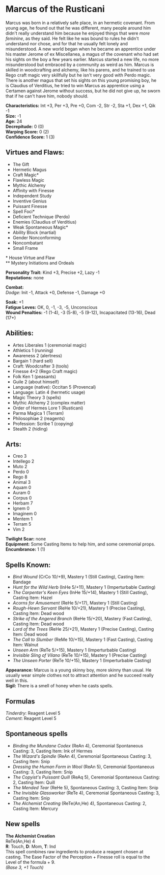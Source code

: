 # Marcus of the Rusticani

Marcus was born in a relatively safe place, in an hermetic covenant. From young age, he found out that he was different, many people around him didn't really understand him because he enjoyed things that were *more feminine*, as they said. He felt like he was bound to rules he didn't understand nor chose, and for that he usually felt lonely and misunderstood. A new world began when he became an apprentice under his master Jerome of ex Miscellanea, a magus of the covenant who had set his sights on the boy a few years earlier. Marcus started a new life, no more misunderstood but embraced by a community as weird as him. Marcus is skilled in woodcrafting and alchemy, like his parens, and he trained to use Rego craft magic very skillfully but he isn't very good with Perdo magic. There is another magus that set his sights on this young promising boy, he is Claudius of Verditius, he tried to win Marcus as apprentice using a Certamen against Jerome without success, but he did not give up, he sworn that if he can't have him, nobody should.

**Characteristics:** Int +3, Per +3, Pre +0, Com -2, Str -2, Sta +1, Dex +1, Qik -1  
**Size:** -1  
**Age:** 24  
**Decrepitude:** 0 (0)  
**Warping Score:** 0 (2)  
**Confidence Score:** 1 (3)

## Virtues and Flaws:

- The Gift
- Hermetic Magus
- Craft Magic*
- Flawless Magic
- Mythic Alchemy
- Affinity with Finesse
- Independent Study
- Inventive Genius
- Puissant Finesse
- Spell Foci*
- Deficient Technique (Perdo)
- Enemies (Claudius of Verditius)
- Weak Spontaneous Magic*
- Ability Block (martial)
- Gender Nonconforming
- Noncombatant
- Small Frame

\* House Virtue and Flaw  
** Mystery Initiations and Ordeals

**Personality Trait:** Kind +3, Precise +2, Lazy -1  
**Reputations:** none

**Combat:**  
*Dodge*: Init -1, Attack +0, Defense -1, Damage +0                                                                                                    

**Soak:** +1  
**Fatigue Leves:** OK, 0, -1, -3, -5, Unconscious  
**Wound Penalties:** -1 (1-4), -3 (5-8), -5 (9-12), Incapacitated (13-16), Dead (17+)

## Abilities:

+ Artes Liberales 1 (ceremonial magic)
+ Athletics 1 (running)
+ Awareness 2 (alertness)
+ Bargain 1 (hard sell)
+ Craft: Woodcrafter 3 (tools)
+ Finesse 4+2 (Rego Craft magic)
+ Folk Ken 1 (peasants)
+ Guile 2 (about himself)
+ Language (native): Occitan 5 (Provencal)
+ Language: Latin 4 (hermetic usage)
+ Magic Theory 3 (spells)
+ Mythic Alchemy 2 (complex matter)
+ Order of Hermes Lore 1 (Rusticani)
+ Parma Magica 1 (Terram)
+ Philosophiae 2 (reagents)
+ Profession: Scribe 1 (copying)
+ Stealth 2 (hiding)

## Arts:

+ Creo 3
+ Intellego 2
+ Muto 2
+ Perdo 0
+ Rego 8
+ Animal 3
+ Aquam 0
+ Auram 0
+ Corpus 0
+ Herbam 7
+ Ignem 0
+ Imaginem 0
+ Mentem 1
+ Terram 5
+ Vim 2

**Twilight Scar:** none  
**Equipment:** Some Casting Items to help him, and some ceremonial props.  
**Encumbrance:** 1 (1)

## Spells Known:

+ *Bind Wound* (CrCo 10/+9), Mastery 1 (Still Casting), Casting Item: Bandage
+ *Hunt for the Wild Herb* (InHe 5/+11), Mastery 1 (Imperturbable Casting)
+ *The Carpenter's Keen Eyes* (InHe 15/+14), Mastery 1 (Still Casting), Casting Item: Hazel
+ *Acorns for Amusement* (ReHe 5/+17), Mastery 1 (Still Casting)
+ *Rough-Hewn Servant* (ReHe 10/+21), Mastery 1 (Precise Casting), Casting Item: Dead wood
+ *Strike of the Angered Branch* (ReHe 15/+20), Mastery (Fast Casting), Casting Item: Dead wood
+ *Lord of the Trees* (ReHe 25/+21), Mastery 1 (Precise Casting), Casting Item: Dead wood
+ *The Call to Slumber* (ReMe 10/+15), Mastery 1 (Fast Casting), Casting Item: Walnut
+ *Unseen Arm* (ReTe 5/+15), Mastery 1 (Imperturbable Casting)
+ *Invisible Sling of Vilano* (ReTe 10/+15), Mastery 1 (Precise Casting)
+ *The Unseen Porter* (ReTe 10/+15), Mastery 1 (Imperturbable Casting)

**Appearance:** Marcus is a young skinny boy, more skinny than usual. He usually wear simple clothes not to attract attention and he succeed really well in this.  
**Sigil:** There is a smell of honey when he casts spells.

## Formulas

*Tinderdry*: Reagent Level 5  
*Cement*: Reagent Level 5  

## Spontaneous spells
+ *Binding the Mundane Codex* (ReAn 4), Ceremonial Spontaneous Casting: 3, Casting Item: Ink of Hermes
+ *The Wizard's Spindle* (ReAn 4), Ceremonial Spontaneous Casting: 3, Casting Item: Snip
+ *Dressing the Human Form in Wool* (ReAn 5), Ceremonial Spontaneous Casting: 3, Casting Item: Snip
+ *The Copyist's Puissant Quill* (ReAq 5), Ceremonial Spontaneous Casting: 2, Casting Item: Quill
+ *The Mended Tear* (ReHe 5), Spontaneous Casting: 3, Casting Item: Snip
+ *The Invisible Glassworker* (ReTe 4), Ceremonial Spontaneous Casting: 3, Casting Item: Snip
+ *The Alchemist Creating* (ReTe(An,He) 4), Spontaneous Casting: 2, Casting Item: Mercury

## New spells

**The Alchemist Creation**  
ReTe(An,He) 4  
**R**: Touch, **D**: Mom, **T**: Ind  
This spell combines raw ingredients to produce a reagent chosen at casting. The Ease Factor of the Perception + Finesse roll is equal to the Level of the formula + 9.  
*(Base 3, +1 Touch)*
